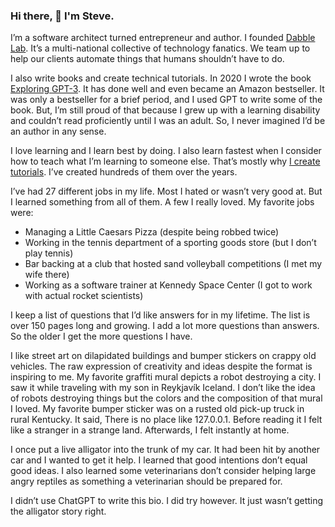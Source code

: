 ### Hi there, 👋 I'm Steve. 

I’m a software architect turned entrepreneur and author. I founded [Dabble Lab](https://dabblelab.com). It’s a multi-national collective of technology fanatics. We team up to help our clients automate things that humans shouldn’t have to do. 

I also write books and create technical tutorials. In 2020 I wrote the book [Exploring GPT-3](https://www.amazon.com/dp/1800563191). It has done well and even became an Amazon bestseller. It was only a bestseller for a brief period, and I used GPT to write some of the book. But, I’m still proud of that because I grew up with a learning disability and couldn’t read proficiently until I was an adult. So, I never imagined I’d be an author in any sense.

I love learning and I learn best by doing. I also learn fastest when I consider how to teach what I’m learning to someone else. That’s mostly why [I create tutorials](https://youtube.com/dabblelab). I’ve created hundreds of them over the years.

I’ve had 27 different jobs in my life. Most I hated or wasn’t very good at. But I learned something from all of them. A few I really loved. My favorite jobs were:

- Managing a Little Caesars Pizza (despite being robbed twice)
- Working in the tennis department of a sporting goods store (but I don’t play tennis)
- Bar backing at a club that hosted sand volleyball competitions (I met my wife there)
- Working as a software trainer at Kennedy Space Center (I got to work with actual rocket scientists)

I keep a list of questions that I’d like answers for in my lifetime. The list is over 150 pages long and growing. I add a lot more questions than answers. So the older I get the more questions I have.

I like street art on dilapidated buildings and bumper stickers on crappy old vehicles. The raw expression of creativity and ideas despite the format is inspiring to me. My favorite graffiti mural depicts a robot destroying a city. I saw it while traveling with my son in Reykjavík Iceland. I don’t like the idea of robots destroying things but the colors and the composition of that mural I loved. My favorite bumper sticker was on a rusted old pick-up truck in rural Kentucky. It said, There is no place like 127.0.0.1. Before reading it I felt like a stranger in a strange land. Afterwards, I felt instantly at home.

I once put a live alligator into the trunk of my car. It had been hit by another car and I wanted to get it help. I learned that good intentions don’t equal good ideas. I also learned some veterinarians don’t consider helping large angry reptiles as something a veterinarian should be prepared for.

I didn’t use ChatGPT to write this bio. I did try however. It just wasn’t getting the alligator story right.
